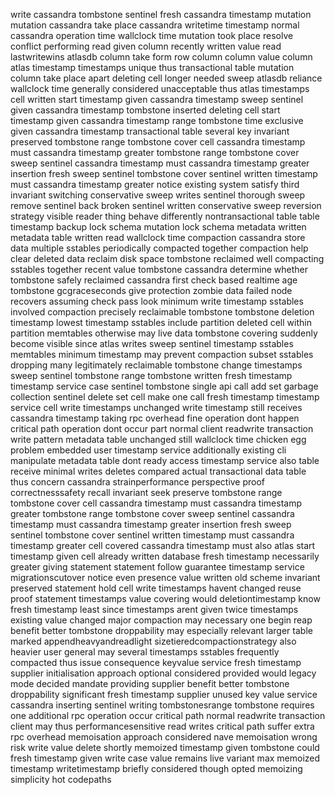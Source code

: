 write cassandra tombstone sentinel fresh cassandra timestamp mutation mutation cassandra take place cassandra writetime timestamp normal cassandra operation time wallclock time mutation took place resolve conflict performing read given column recently written value read lastwritewins atlasdb column take form row column column value column atlas timestamp timestamps unique thus transactional table mutation column take place apart deleting cell longer needed sweep atlasdb reliance wallclock time generally considered unacceptable thus atlas timestamps cell written start timestamp given cassandra timestamp sweep sentinel given cassandra timestamp tombstone inserted deleting cell start timestamp given cassandra timestamp range tombstone time exclusive given cassandra timestamp transactional table several key invariant preserved tombstone range tombstone cover cell cassandra timestamp must cassandra timestamp greater tombstone range tombstone cover sweep sentinel cassandra timestamp must cassandra timestamp greater insertion fresh sweep sentinel tombstone cover sentinel written timestamp must cassandra timestamp greater notice existing system satisfy third invariant switching conservative sweep writes sentinel thorough sweep remove sentinel back broken sentinel written conservative sweep reversion strategy visible reader thing behave differently nontransactional table table timestamp backup lock schema mutation lock schema metadata written metadata table written read wallclock time compaction cassandra store data multiple sstables periodically compacted together compaction help clear deleted data reclaim disk space tombstone reclaimed well compacting sstables together recent value tombstone cassandra determine whether tombstone safely reclaimed cassandra first check based realtime age tombstone gcgraceseconds give protection zombie data failed node recovers assuming check pass look minimum write timestamp sstables involved compaction precisely reclaimable tombstone tombstone deletion timestamp lowest timestamp sstables include partition deleted cell within partition memtables otherwise may live data tombstone covering suddenly become visible since atlas writes sweep sentinel timestamp sstables memtables minimum timestamp may prevent compaction subset sstables dropping many legitimately reclaimable tombstone change timestamps sweep sentinel tombstone range tombstone written fresh timestamp timestamp service case sentinel tombstone single api call add set garbage collection sentinel delete set cell make one call fresh timestamp timestamp service cell write timestamps unchanged write timestamp still receives cassandra timestamp taking rpc overhead fine operation dont happen critical path operation dont occur part normal client readwrite transaction write pattern metadata table unchanged still wallclock time chicken egg problem embedded user timestamp service additionally existing cli manipulate metadata table dont ready access timestamp service also table receive minimal writes deletes compared actual transactional data table thus concern cassandra strainperformance perspective proof correctnesssafety recall invariant seek preserve tombstone range tombstone cover cell cassandra timestamp must cassandra timestamp greater tombstone range tombstone cover sweep sentinel cassandra timestamp must cassandra timestamp greater insertion fresh sweep sentinel tombstone cover sentinel written timestamp must cassandra timestamp greater cell covered cassandra timestamp must also atlas start timestamp given cell already written database fresh timestamp necessarily greater giving statement statement follow guarantee timestamp service migrationscutover notice even presence value written old scheme invariant preserved statement hold cell write timestamps havent changed reuse proof statement timestamps value covering would deletiontimestamp know fresh timestamp least since timestamps arent given twice timestamps existing value changed major compaction may necessary one begin reap benefit better tombstone droppability may especially relevant larger table marked appendheavyandreadlight sizetieredcompactionstrategy also heavier user general may several timestamps sstables frequently compacted thus issue consequence keyvalue service fresh timestamp supplier initialisation approach optional considered provided would legacy mode decided mandate providing supplier benefit better tombstone droppability significant fresh timestamp supplier unused key value service cassandra inserting sentinel writing tombstonesrange tombstone requires one additional rpc operation occur critical path normal readwrite transaction client may thus performancesensitive read writes critical path suffer extra rpc overhead memoisation approach considered nave memoisation wrong risk write value delete shortly memoized timestamp given tombstone could fresh timestamp given write case value remains live variant max memoized timestamp writetimestamp briefly considered though opted memoizing simplicity hot codepaths